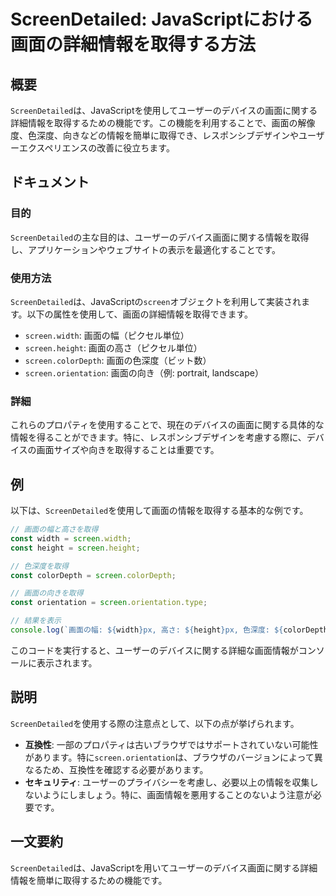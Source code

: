 <!--
Meta Description: # ScreenDetailed: JavaScriptにおける画面の詳細情報を取得する方法 ## 概要 `ScreenDetailed`は、JavaScriptを使用してユーザーのデバイスの画面に関する詳細情報を取得するための機能です。この機能を利用することで、画面の解像度、色深度、向きなどの情報...
Meta Keywords: screen, screendetailed, orientation, width, height
-->

# ScreenDetailed: JavaScriptにおける画面の詳細情報を取得する方法

## 概要
`ScreenDetailed`は、JavaScriptを使用してユーザーのデバイスの画面に関する詳細情報を取得するための機能です。この機能を利用することで、画面の解像度、色深度、向きなどの情報を簡単に取得でき、レスポンシブデザインやユーザーエクスペリエンスの改善に役立ちます。

## ドキュメント
### 目的
`ScreenDetailed`の主な目的は、ユーザーのデバイス画面に関する情報を取得し、アプリケーションやウェブサイトの表示を最適化することです。

### 使用方法
`ScreenDetailed`は、JavaScriptの`screen`オブジェクトを利用して実装されます。以下の属性を使用して、画面の詳細情報を取得できます。

- `screen.width`: 画面の幅（ピクセル単位）
- `screen.height`: 画面の高さ（ピクセル単位）
- `screen.colorDepth`: 画面の色深度（ビット数）
- `screen.orientation`: 画面の向き（例: portrait, landscape）

### 詳細
これらのプロパティを使用することで、現在のデバイスの画面に関する具体的な情報を得ることができます。特に、レスポンシブデザインを考慮する際に、デバイスの画面サイズや向きを取得することは重要です。

## 例
以下は、`ScreenDetailed`を使用して画面の情報を取得する基本的な例です。

```javascript
// 画面の幅と高さを取得
const width = screen.width;
const height = screen.height;

// 色深度を取得
const colorDepth = screen.colorDepth;

// 画面の向きを取得
const orientation = screen.orientation.type;

// 結果を表示
console.log(`画面の幅: ${width}px, 高さ: ${height}px, 色深度: ${colorDepth}-bit, 向き: ${orientation}`);
```

このコードを実行すると、ユーザーのデバイスに関する詳細な画面情報がコンソールに表示されます。

## 説明
`ScreenDetailed`を使用する際の注意点として、以下の点が挙げられます。

- **互換性**: 一部のプロパティは古いブラウザではサポートされていない可能性があります。特に`screen.orientation`は、ブラウザのバージョンによって異なるため、互換性を確認する必要があります。
- **セキュリティ**: ユーザーのプライバシーを考慮し、必要以上の情報を収集しないようにしましょう。特に、画面情報を悪用することのないよう注意が必要です。

## 一文要約
`ScreenDetailed`は、JavaScriptを用いてユーザーのデバイス画面に関する詳細情報を簡単に取得するための機能です。